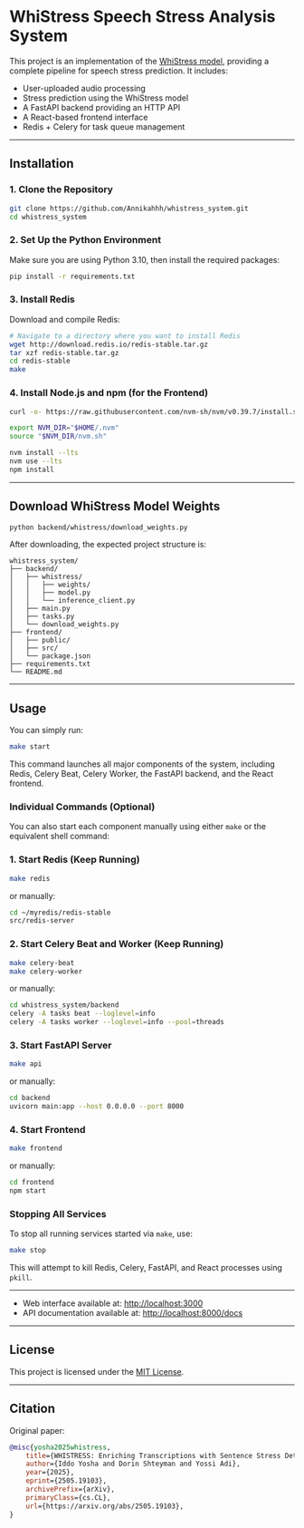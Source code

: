 # WhiStress Speech Stress Analysis System

This project is an implementation of the [WhiStress model](https://github.com/slp-rl/WhiStress), providing a complete pipeline for speech stress prediction. It includes:

- User-uploaded audio processing  
- Stress prediction using the WhiStress model  
- A FastAPI backend providing an HTTP API  
- A React-based frontend interface  
- Redis + Celery for task queue management

---

## Installation

### 1. Clone the Repository

```bash
git clone https://github.com/Annikahhh/whistress_system.git
cd whistress_system
```

### 2. Set Up the Python Environment

Make sure you are using Python 3.10, then install the required packages:

```bash
pip install -r requirements.txt
```

### 3. Install Redis

Download and compile Redis:

```bash
# Navigate to a directory where you want to install Redis
wget http://download.redis.io/redis-stable.tar.gz
tar xzf redis-stable.tar.gz
cd redis-stable
make
```

### 4. Install Node.js and npm (for the Frontend)

```bash
curl -o- https://raw.githubusercontent.com/nvm-sh/nvm/v0.39.7/install.sh | bash

export NVM_DIR="$HOME/.nvm"
source "$NVM_DIR/nvm.sh"

nvm install --lts
nvm use --lts
npm install

```

---

## Download WhiStress Model Weights

```bash
python backend/whistress/download_weights.py
```

After downloading, the expected project structure is:

```
whistress_system/
├── backend/
│   ├── whistress/
│   │   ├── weights/
│   │   ├── model.py
│   │   └── inference_client.py
│   ├── main.py
│   ├── tasks.py
│   └── download_weights.py
├── frontend/
│   ├── public/
│   ├── src/
│   └── package.json
├── requirements.txt
└── README.md
```

---

## Usage

You can simply run:

```bash
make start
````

This command launches all major components of the system, including Redis, Celery Beat, Celery Worker, the FastAPI backend, and the React frontend.

### Individual Commands (Optional)

You can also start each component manually using either `make` or the equivalent shell command:


### 1. Start Redis (Keep Running)

```bash
make redis
```

or manually:

```bash
cd ~/myredis/redis-stable
src/redis-server
```


### 2. Start Celery Beat and Worker (Keep Running)

```bash
make celery-beat
make celery-worker
```

or manually:

```bash
cd whistress_system/backend
celery -A tasks beat --loglevel=info
celery -A tasks worker --loglevel=info --pool=threads
```


### 3. Start FastAPI Server

```bash
make api
```

or manually:

```bash
cd backend
uvicorn main:app --host 0.0.0.0 --port 8000
```


### 4. Start Frontend

```bash
make frontend
```

or manually:

```bash
cd frontend
npm start
```

### Stopping All Services

To stop all running services started via `make`, use:

```bash
make stop
```

This will attempt to kill Redis, Celery, FastAPI, and React processes using `pkill`.

---


- Web interface available at: [http://localhost:3000](http://localhost:3000)  
- API documentation available at: [http://localhost:8000/docs](http://localhost:8000/docs)

---

## License

This project is licensed under the [MIT License](https://choosealicense.com/licenses/mit/).

---

## Citation

Original paper:

```bibtex
@misc{yosha2025whistress,
    title={WHISTRESS: Enriching Transcriptions with Sentence Stress Detection}, 
    author={Iddo Yosha and Dorin Shteyman and Yossi Adi},
    year={2025},
    eprint={2505.19103},
    archivePrefix={arXiv},
    primaryClass={cs.CL},
    url={https://arxiv.org/abs/2505.19103}, 
}
```